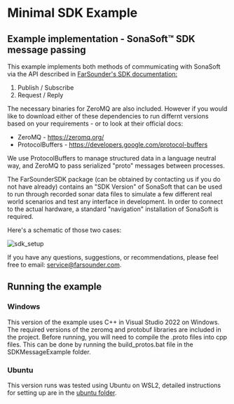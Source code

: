 # Minimal SDK Example
## Example implementation - SonaSoft™ SDK message passing
This example implements both methods of commumicating with SonaSoft via the API described in [FarSounder's SDK documentation:](http://www.farsounder.com/files/F33583-FarSounder_IDD_4.0.1.pdf)
1. Publish / Subscribe
2. Request / Reply

The necessary binaries for ZeroMQ are also included. However if you would like
to download either of these dependencies to run differnt versions based on your
requirements - or to look at their official docs:
* ZeroMQ - https://zeromq.org/
* ProtocolBuffers - https://developers.google.com/protocol-buffers

We use ProtocolBuffers to manage structured data in a language neutral way, and ZeroMQ to pass serialized "proto" messages between processes.

The FarSounderSDK package (can be obtained by contacting us if you do not have already) contains an "SDK Version" of SonaSoft
that can be used to run through recorded sonar data files to simulate a few different real world scenarios and test any
interface in development. In order to connect to the actual hardware, a standard "navigation" installation of SonaSoft is
required.

Here's a schematic of those two cases:

![sdk_setup](https://github.com/farsounder/SDKMessageExample/assets/5819478/a2aa0f91-2ae3-415b-8001-9860ba3c6a6b)

If you have any questions, suggestions, or recommendations, please feel free to email: service@farsounder.com.

## Running the example

### Windows
This version of the example uses C++ in Visual Studio 2022 on Windows. The
required versions of the zeromq and protobuf libraries are included in the
project. Before running, you will need to compile the .proto files into cpp
files. This can be done by running the build_protos.bat file in the
SDKMessageExample folder.

### Ubuntu
This version runs was tested using Ubuntu on WSL2, detailed instructions for
setting up are in the [ubuntu folder](/ubuntu/readme.md).
